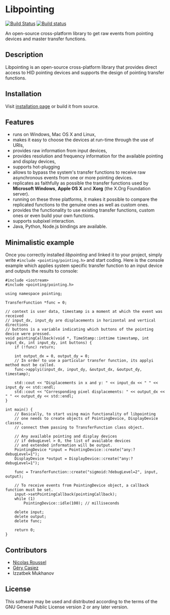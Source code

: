 # Libpointing

[![Build Status](https://travis-ci.org/INRIA/libpointing.svg?branch=master)](https://travis-ci.org/INRIA/libpointing)
[![Build status](https://ci.appveyor.com/api/projects/status/rdtqe3q2lyru2w9k?svg=true)](https://ci.appveyor.com/project/Izzatbek/libpointing)

An open-source cross-platform library to get raw events from pointing devices and master transfer functions.

## Description

Libpointing is an open-source cross-platform library that provides direct access to HID pointing devices and supports the design of pointing transfer functions.

## Installation

Visit [installation page](http://libpointing.org/user-guide/install/) or build it from source.

## Features

* runs on Windows, Mac OS X and Linux,
* makes it easy to choose the devices at run-time through the use of URIs,
* provides raw information from input devices,
* provides resolution and frequency information for the available pointing and display devices,
* supports hot-plugging
* allows to bypass the system's transfer functions to receive raw asynchronous events from one or more pointing devices.
* replicates as faithfully as possible the transfer functions used by **Microsoft Windows**, **Apple OS X** and **Xorg** (the X.Org Foundation server).
* running on these three platforms, it makes it possible to compare the replicated functions to the genuine ones as well as custom ones.
* provides the functionality to use existing transfer functions, custom ones or even build your own functions.
* supports subpixel interaction.
* Java, Python, Node.js bindings are available.

## Minimalistic example

Once you correctly installed *libpointing* and linked it to your project, simply write `#include <pointing/pointing.h>` and start coding. Here is the console example which applies system specific transfer function to an input device and outputs the results to console:

	#include <iostream>
	#include <pointing/pointing.h>

	using namespace pointing;

	TransferFunction *func = 0;

    // context is user data, timestamp is a moment at which the event was received
    // input_dx, input_dy are displacements in horizontal and vertical directions
    // buttons is a variable indicating which buttons of the pointing device were pressed.
	void pointingCallback(void *, TimeStamp::inttime timestamp, int input_dx, int input_dy, int buttons) {
	    if (!func) return;

	    int output_dx = 0, output_dy = 0;
	    // In order to use a particular transfer function, its applyi method must be called.
	    func->applyi(input_dx, input_dy, &output_dx, &output_dy, timestamp);

	    std::cout << "Displacements in x and y: " << input_dx << " " << input_dy << std::endl;
	    std::cout << "Corresponding pixel displacements: " << output_dx << " " << output_dy << std::endl;
	}

	int main() {
		// Basically, to start using main functionality of libpointing
		// one needs to create objects of PointingDevice, DisplayDevice classes,
		// connect them passing to TransferFunction class object.

		// Any available pointing and display devices
		// if debugLevel > 0, the list of available devices
		// and extended information will be output.
	    PointingDevice *input = PointingDevice::create("any:?debugLevel=1");
	    DisplayDevice *output = DisplayDevice::create("any:?debugLevel=1");

	    func = TransferFunction::create("sigmoid:?debugLevel=2", input, output);

	    // To receive events from PointingDevice object, a callback function must be set.
	    input->setPointingCallback(pointingCallback);
	    while (1)
	        PointingDevice::idle(100); // milliseconds

	    delete input;
	    delete output;
	    delete func;

	    return 0;
	}

## Contributors

* [Nicolas Roussel](http://interaction.lille.inria.fr/~roussel)
* [Géry Casiez](http://www.lifl.fr/~casiez/)
* Izzatbek Mukhanov

## License

This software may be used and distributed according to the terms of the GNU General Public License version 2 or any later version.